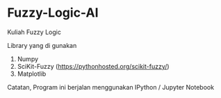 # Fuzzy-Logic-AI


Kuliah Fuzzy Logic

Library yang di gunakan
1. Numpy
2. SciKit-Fuzzy (https://pythonhosted.org/scikit-fuzzy/)
3. Matplotlib

Catatan, Program ini berjalan menggunakan IPython / Jupyter Notebook
